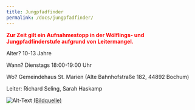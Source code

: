 ```yaml
---
title: Jungpfadfinder
permalink: /docs/jungpfadfinder/
---
```


<span style="color:red">**Zur Zeit gilt ein Aufnahmestopp in der Wölflings- und Jungpfadfinderstufe aufgrund von Leitermangel.**</span>

Alter?  10-13 Jahre

Wann?  Dienstags 18:00-19:00 Uhr

Wo?  Gemeindehaus St. Marien (Alte Bahnhofstraße 182, 44892 Bochum)

Leiter: Richard Seling, Sarah Haskamp

![Alt-Text](/assets/img/juffis_logo.jpg)
<a href="https://dpsg.de/de/vorlagen">(Bildquelle)</a>
